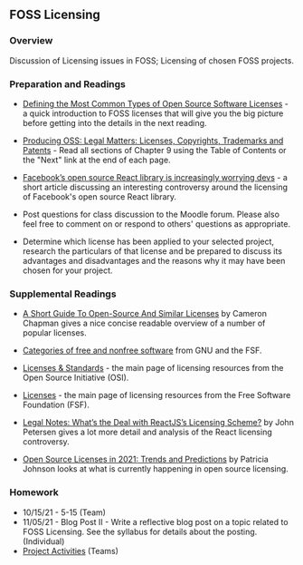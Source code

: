 ## FOSS Licensing

### Overview

Discussion of Licensing issues in FOSS; Licensing of chosen FOSS projects.

### Preparation and Readings

- [Defining the Most Common Types of Open Source Software Licenses](https://fossa.com/blog/what-do-open-source-licenses-even-mean/) - a quick introduction to FOSS licenses that will give you the big picture before getting into the details in the next reading.
- [Producing OSS: Legal Matters: Licenses, Copyrights, Trademarks and Patents](https://producingoss.com/en/legal.html) - Read all sections of Chapter 9 using the Table of Contents or the "Next" link at the end of each page.
- [Facebook’s open source React library is increasingly worrying devs](https://thenextweb.com/news/should-developers-be-afraid-of-zuckerbergs-bearing-gifts) - a short article discussing an interesting controversy around the licensing of Facebook's open source React library.


- Post questions for class discussion to the Moodle forum. Please also feel free to comment on or respond to others' questions as appropriate.
- Determine which license has been applied to your selected project, research the particulars of that license and be prepared to discuss its advantages and disadvantages and the reasons why it may have been chosen for your project.

### Supplemental Readings

- [A Short Guide To Open-Source And Similar Licenses](https://www.smashingmagazine.com/2010/03/a-short-guide-to-open-source-and-similar-licenses/) by Cameron Chapman gives a nice concise readable overview of a number of popular licenses.
- [Categories of free and nonfree software](https://www.gnu.org/philosophy/categories.html) from GNU and the FSF.


- [Licenses & Standards](https://opensource.org/licenses) - the main page of licensing resources from the Open Source Initiative (OSI).
- [Licenses](https://www.gnu.org/licenses/licenses.html) - the main page of licensing resources from the Free Software Foundation (FSF).


- [Legal Notes: What’s the Deal with ReactJS’s Licensing Scheme?](https://www.codemag.com/article/1701041/Legal-Notes-What%E2%80%99s-the-Deal-with-ReactJS%E2%80%99s-Licensing-Scheme) by John Petersen gives a lot more detail and analysis of the React licensing controversy.


- [Open Source Licenses in 2021: Trends and Predictions](https://www.whitesourcesoftware.com/resources/blog/open-source-licenses-trends-and-predictions/) by Patricia Johnson looks at what is currently happening in open source licensing.

### Homework

- 10/15/21 - 5-15 (Team)
- 11/05/21 - Blog Post II - Write a reflective blog post on a topic related to FOSS Licensing. See the syllabus for details about the posting. (Individual)
- [Project Activities](projActivities.md) (Teams)
